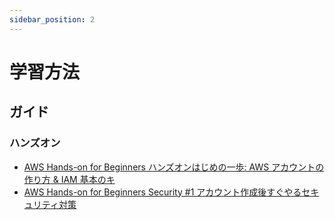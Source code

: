 ```yaml
---
sidebar_position: 2
---
```


# 学習方法

## ガイド

### ハンズオン

- [AWS Hands-on for Beginners ハンズオンはじめの一歩: AWS アカウントの作り方 & IAM 基本のキ](https://pages.awscloud.com/event_JAPAN_Ondemand_Hands-on-for-Beginners-1st-Step_CP.html)
- [AWS Hands-on for Beginners Security #1 アカウント作成後すぐやるセキュリティ対策](https://pages.awscloud.com/event_JAPAN_Ondemand_Hands-on-for-Beginners-Security-1_CP_0806.html)
